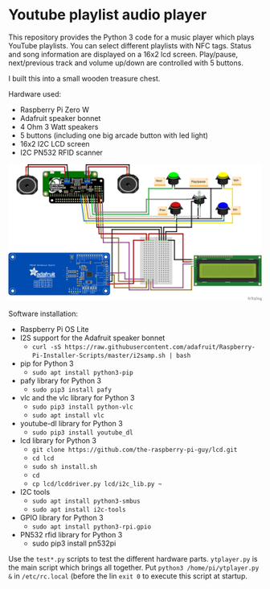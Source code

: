 # Youtube playlist audio player

This repository provides the Python 3 code for a music player which plays YouTube playlists. You can select different playlists with NFC tags. Status and song information are displayed on a 16x2 lcd screen. Play/pause, next/previous track and volume up/down are controlled with 5 buttons.


I built this into a small wooden treasure chest.

Hardware used:
* Raspberry Pi Zero W
* Adafruit speaker bonnet
* 4 Ohm 3 Watt speakers
* 5 buttons (including one big arcade button with led light)
* 16x2 I2C LCD screen
* I2C PN532 RFID scanner

![circuit](https://github.com/ralphcrutzen/YouTube-audio-player/blob/main/images/circuit.png)

Software installation:
* Raspberry Pi OS Lite
* I2S support for the Adafruit speaker bonnet
  * `curl -sS https://raw.githubusercontent.com/adafruit/Raspberry-Pi-Installer-Scripts/master/i2samp.sh | bash`
* pip for Python 3
  * `sudo apt install python3-pip`
* pafy library for Python 3
  * `sudo pip3 install pafy`
* vlc and the vlc library for Python 3
  * `sudo pip3 install python-vlc`
  * `sudo apt install vlc`
* youtube-dl library for Python 3
  * `sudo pip3 install youtube_dl`
* lcd library for Python 3
  * `git clone https://github.com/the-raspberry-pi-guy/lcd.git`
  * `cd lcd`
  * `sudo sh install.sh`
  * `cd`
  * `cp lcd/lcddriver.py lcd/i2c_lib.py ~`
* I2C tools
  * `sudo apt install python3-smbus`
  * `sudo apt install i2c-tools`
* GPIO library for Python 3
  * `sudo apt install python3-rpi.gpio`
* PN532 rfid library for Python 3
  * sudo pip3 install pn532pi

Use the `test*.py` scripts to test the different hardware parts.
`ytplayer.py` is the main script which brings all together. Put `python3 /home/pi/ytplayer.py &` in `/etc/rc.local` (before the lin `exit 0` to execute this script at startup.
